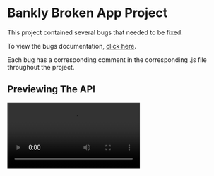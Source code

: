 # Bankly Broken App Project

This project contained several bugs that needed to be fixed.

To view the bugs documentation, [click here](/bugs.md).

Each bug has a corresponding comment in the corresponding .js file throughout the project.

## Previewing The API

![Walkthrough](https://user-images.githubusercontent.com/20695616/179156647-890c7795-269b-47aa-8e0f-cb0edd5490b6.mp4)